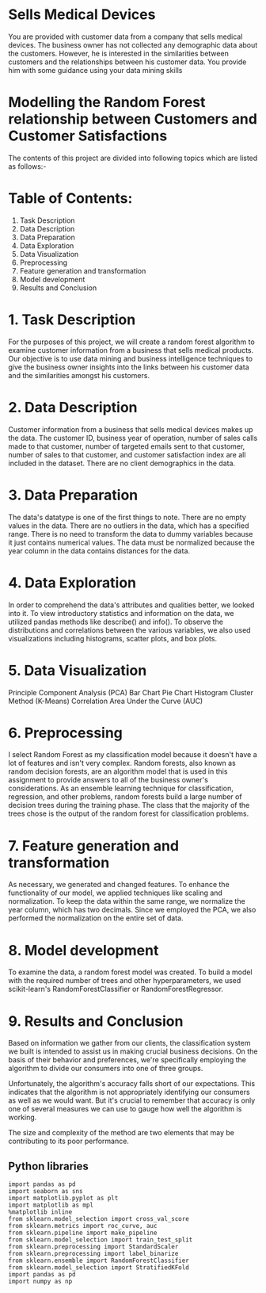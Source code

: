 # Sells Medical Devices
You are provided with customer data from a company that sells medical devices. The business owner has not collected any demographic data about the customers. However, he is interested in the similarities between customers and the relationships between his customer data. You provide him with some guidance using your data mining skills
# Modelling the Random Forest relationship between Customers and Customer Satisfactions

The contents of this project are divided into following topics which are listed as follows:-

# Table of Contents: 

1. Task Description
2. Data Description
3. Data Preparation 
4. Data Exploration
5. Data Visualization
6. Preprocessing
7. Feature generation and transformation
8. Model development 
9. Results and Conclusion 


# 1. Task Description

For the purposes of this project, we will create a random forest algorithm to examine customer information from a business that sells medical products. Our objective is to use data mining and business intelligence techniques to give the business owner insights into the links between his customer data and the similarities amongst his customers.

# 2. Data Description

Customer information from a business that sells medical devices makes up the data. The customer ID, business year of operation, number of sales calls made to that customer, number of targeted emails sent to that customer, number of sales to that customer, and customer satisfaction index are all included in the dataset. There are no client demographics in the data.

# 3. Data Preparation 

The data's datatype is one of the first things to note. There are no empty values in the data. There are no outliers in the data, which has a specified range.  There is no need to transform the data to dummy variables because it just contains numerical values. The data must be normalized because the year column in the data contains distances for the data. 

# 4. Data Exploration
In order to comprehend the data's attributes and qualities better, we looked into it. To view introductory statistics and information on the data, we utilized pandas methods like describe() and info(). To observe the distributions and correlations between the various variables, we also used visualizations including histograms, scatter plots, and box plots.

# 5. Data Visualization

Principle Component Analysis (PCA)
Bar Chart 
Pie Chart
Histogram
Cluster Method (K-Means)
Correlation
Area Under the Curve (AUC)

# 6. Preprocessing

I select Random Forest as my classification model because it doesn't have a lot of features and isn't very complex. Random forests, also known as random decision forests, are an algorithm model that is used in this assignment to provide answers to all of the business owner's considerations. As an ensemble learning technique for classification, regression, and other problems, random forests build a large number of decision trees during the training phase. The class that the majority of the trees chose is the output of the random forest for classification problems.

# 7. Feature generation and transformation

As necessary, we generated and changed features. To enhance the functionality of our model, we applied techniques like scaling and normalization. To keep the data within the same range, we normalize the year column, which has two decimals. Since we employed the PCA, we also performed the normalization on the entire set of data. 

# 8. Model development

To examine the data, a random forest model was created. To build a model with the required number of trees and other hyperparameters, we used scikit-learn's RandomForestClassifier or RandomForestRegressor.

# 9. Results and Conclusion

Based on information we gather from our clients, the classification system we built is intended to assist us in making crucial business decisions. On the basis of their behavior and preferences, we're specifically employing the algorithm to divide our consumers into one of three groups. 

Unfortunately, the algorithm's accuracy falls short of our expectations. This indicates that the algorithm is not appropriately identifying our consumers as well as we would want. But it's crucial to remember that accuracy is only one of several measures we can use to gauge how well the algorithm is working. 

The size and complexity of the method are two elements that may be contributing to its poor performance.  


## Python libraries

```
import pandas as pd
import seaborn as sns
import matplotlib.pyplot as plt
import matplotlib as mpl
%matplotlib inline
from sklearn.model_selection import cross_val_score
from sklearn.metrics import roc_curve, auc
from sklearn.pipeline import make_pipeline
from sklearn.model_selection import train_test_split
from sklearn.preprocessing import StandardScaler
from sklearn.preprocessing import label_binarize
from sklearn.ensemble import RandomForestClassifier
from sklearn.model_selection import StratifiedKFold
import pandas as pd
import numpy as np
```

